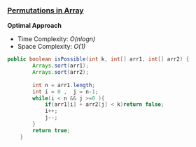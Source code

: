 ### [Permutations in Array](https://www.geeksforgeeks.org/problems/permutations-in-array1747/1?itm_source=geeksforgeeks&itm_medium=article&itm_campaign=practice_card)

**Optimal Approach**

- Time Complexity: *O(nlogn)*
- Space Complexity: *O(1)* 

```java
public boolean isPossible(int k, int[] arr1, int[] arr2) {
        Arrays.sort(arr1);
        Arrays.sort(arr2);
        
        int n = arr1.length;
        int i = 0 ,  j = n-1;
        while(i < n && j >=0 ){
            if(arr1[i] + arr2[j] < k)return false;
            i++;
            j--;
        }
        return true;
    }
```